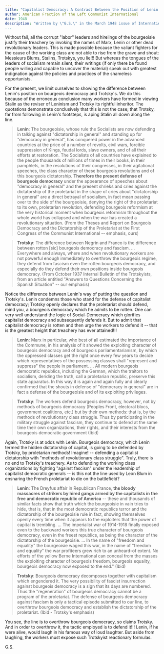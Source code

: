 ```yaml
---
title: "Capitalist Democracy: A Contrast Between the Position of Lenin and That of Trotsky"
author: American Fraction of the Left Communist International
date: 1948
description: "Written by \"G.S.\" in the March 1948 issue of International Bulletin, a publication of the so-called American Fraction of the Left Communist International."
...
```


Without fail, all the corrupt "labor" leaders and hirelings of the
bourgeoisie justify their treachery by invoking the names of Marx, Lenin
or other dead revolutionary leaders. This is made possible because the
valiant fighters for the cause of the working class are not able to rise
from the grave and shout: Messieurs Blums, Stalins, Trotskys, you lie!!!
But whereas the tongues of the leaders of socialism remain silent, their
writings (if only there be found people willing and capable to uncover
the material) speak out with greatest indignation against the policies
and practices of the shameless opportunists.

For the present, we limit ourselves to showing the difference between
Lenin's position on bourgeois democracy and Trotsky's. We do this
because of the erroneous conclusion many workers have formed in viewing
Stalin as the reviser of Leninism and Trotsky its rightful inheritor.
The quotations demonstrate conclusively that this is not the case; that
Trotsky, far from following in Lenin's footsteps, is aping Stalin all
down along the line.

>**Lenin**: The bourgeoisie, whose rule the Socialists are now defending
>in talking against "dictatorship in general" and standing up for
>"democracy in general", has conquered power in the advanced countries
>at the price of a number of revolts, civil wars, forcible suppression
>of Kings, feudal lords, slave owners, and of all their efforts at
>restoration. The Socialists of all countries have explained to the
>people thousands of millions of times in their books, in their
>pamphlets, in the resolutions of their congresses, in their agitational
>speeches, the class character of these bourgeois revolutions and of
>this bourgeois dictatorship. **Therefore the present defense of
>bourgeois democracy** under the appearance of speeches about "democracy
>in general" and the present shrieks and cries against the dictatorship
>of the proletariat in the shape of cries about "dictatorship in
>general" are a direct betrayal of socialism, in fact mean passing over
>to the side of the bourgeoisie, denying the right of the proletariat to
>its own, proletarian revolution, defending bourgeois reformism at the
>very historical moment when bourgeois reformism throughout the whole
>world has collapsed and when the war has created a revolutionary
>situation. (From the Theses and Report on Bourgeois Democracy and the
>Dictatorship of the Proletariat at the First Congress of the Communist
>International -- emphasis, ours)

>**Trotsky**: The difference between Negrin and Franco is the difference
>between rotton [sic] bourgeois democracy and fascism. ... Everywhere
>and always, where and when revolutionary workers are not powerful
>enough immediately to overthrow the bourgeois regime, they defend from
>fascism even the rotten bourgeois democracy, and especially do they
>defend their own positions inside bourgeois democracy. (From October
>1937 Internal Bulletin of the Trotskyists, from an article entitled
>"Answers to Questions Concerning the Spanish Situation" -- our
>emphasis)

Notice the difference between Lenin's way of putting the question and
Trotsky's. Lenin condemns those who stand for the defense of capitalist
democracy; Trotsky openly declares that the proletariat should defend,
mind you, a bourgeois democracy which he admits to be rotten. One can
very well understand the logic of Social-Democracy which glorifies
capitalist democracy and subsequently defends it. But to admit that
capitalist democracy is rotten and then urge the workers to defend it --
that is the greatest height that treachery has ever attained!!!

>**Lenin**: Marx in particular, who best of all estimated the importance
>of the Commune, in his analysis of it showed the exploiting character
>of bourgeois democracy and of bourgeois parliamentarianism, by which
>the oppressed classes get the right once every few years to decide
>which representatives of the possessing classes shall "represent and
>suppress" the people in parliament. ... All modern bourgeois democratic
>republics, including the German, which the traitors to socialism,
>deriding the truth, call a proletarian republic, preserve this state
>apparatus. In this way it is again and again fully and clearly
>confirmed that the shouts in defense of "democracy in general" are in
>fact a defense of the bourgeoisie and of its exploiting privileges.

>**Trotsky**: The workers defend bourgeois democracy, however, not by
>methods of bourgeois democracy (Peoples Front, electoral blocs,
>government coalitions, etc.) but by their own methods: that is, by the
>methods of revolutionary class struggle. Thus by participating in the
>military struggle against fascism, they continue to defend at the same
>time their own organizations, their rights, and their interests from
>the bourgeois democratic government (Ibid)

Again, Trotsky is at odds with Lenin. Bourgeois democracy, which Lenin
termed the hidden dictatorship of capital, is going to be defended by
Trotsky, by proletarian methods! Imagine! -- defending a capitalist
dictatorship with "methods of revolutionary class struggle". Truly,
there is no end to Trotsky's treachery. As to defending the working
class organizations by fighting "against fascism" under the leadership
of capitalist democratic generals -- is this not the line used by Leon
Blum in ensnaring the French proletariat to die on the battlefield?

>**Lenin**: The Dreyfus affair in Republican France, **the bloody
>massacres of strikers by hired gangs armed by the capitalists in the
>free and democratic republic of America** -- these and thousands of
>similar facts show that truth which the bourgeoisie in vain tries to
>hide, that is, that in the most democratic republics terror and the
>dictatorship of the bourgeoisie rule in fact, showing themselves openly
>every time when it appears to the exploiters that the power of capital
>is trembling. ... The imperialist war of 1914-1918 finally exposed even
>to the backward workers this true character of bourgeois democracy,
>even in the freest republics, as being the character of the
>dictatorship of the bourgeoisie. ... In the name of "freedom and
>equality" the bourgeoisie waged this war, in the name of "freedom and
>equality" the war profiteers grew rich to an unheard-of extent. No
>efforts of the yellow Berne International can conceal from the masses
>the exploiting character of bourgeois freedom, bourgeois equality,
>bourgeois democracy now exposed to the end." (Ibid)

>**Trotsky**: Bourgeois democracy decomposes together with capitalism
>which engendered it. The very possibility of fascist insurrection
>against bourgeois democracy is a sign that its days are numbered. Thus
>the "regeneration" of bourgeois democracy cannot be a program of the
>proletariat. The defense of bourgeois democracy against fascism is only
>a tactical episode submitted to our line, to overthrow bourgeois
>democracy and establish the dictatorship of the proletariat. (Ibid -
>Trotsky's emphasis)

You see, the line is to overthrow bourgeois democracy, so claims
Trotsky. And in order to overthrow it, the tactic employed is to defend
it!!! Lenin, if he were alive, would laugh in his famous way of loud
laughter. But aside from laughing, the workers must expose such
Trotskyist reactionary formulas.

G.S.
